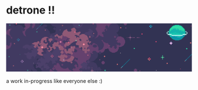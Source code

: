 <h1>detrone !!</h1>
<img src="banner.png" alt="pixel art space banner">

a work in-progress like everyone else :)
